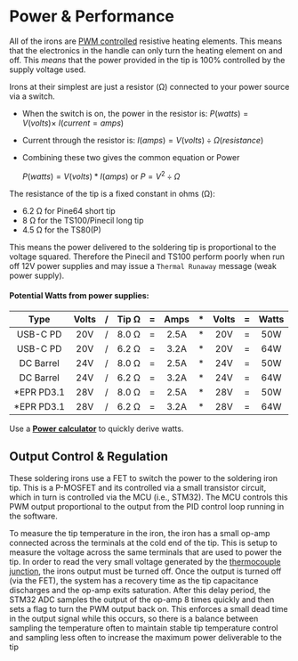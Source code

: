 # Power & Performance

All of the irons are [PWM controlled](https://www.digikey.com/en/blog/pulse-width-modulation#) resistive heating elements.
This means that the electronics in the handle can only turn the heating element on and off.
This *means* that the power provided in the tip is 100% controlled by the supply voltage used.

Irons at their simplest are just a resistor (Ω) connected to your power source via a switch.

- When the switch is on, the power in the resistor is: $P(watts) = V(volts) \times\ I(current=amps)$
- Current through the resistor is:  $I(amps) = V(volts) ÷ Ω (resistance)$
- Combining these two gives the common equation or Power

   $P(watts) = V(volts) * I(amps)$ or $P = V^2 ÷ Ω$

The resistance of the tip is a fixed constant in ohms (Ω):
- 6.2 Ω for Pine64 short tip
- 8 Ω for the TS100/Pinecil long tip
- 4.5 Ω for the TS80(P)

This means the power delivered to the soldering tip is proportional to the voltage squared.
Therefore the Pinecil and TS100 perform poorly when run off 12V power supplies and may issue a `Thermal Runaway` message (weak power supply).

#### Potential Watts from power supplies:

| Type         | Volts| / | Tip Ω | = |  Amps | * | Volts | = | Watts |
| :----------: | :--: |:-:| :---: |:-:|:-----:|:-:| :---: |:-:|:-----:|
| USB-C PD     | 20V  | / | 8.0 Ω | = |  2.5A | * |  20V  | = |  50W  |
| USB-C PD     | 20V  | / | 6.2 Ω | = |  3.2A | * |  20V  | = |  64W  |
| DC Barrel    | 24V  | / | 8.0 Ω | = |  2.5A | * |  24V  | = |  50W  |
| DC Barrel    | 24V  | / | 6.2 Ω | = |  3.2A | * |  24V  | = |  64W  |
| \*EPR PD3.1  | 28V  | / | 8.0 Ω | = |  2.5A | * |  28V  | = |  50W  |
| \*EPR PD3.1  | 28V  | / | 6.2 Ω | = |  3.2A | * |  28V  | = |  64W  |

Use a **[Power calculator](https://www.rapidtables.com/calc/electric/power-calculator.html#dc)** to quickly derive watts.

## Output Control & Regulation

These soldering irons use a FET to switch the power to the soldering iron tip. This is a P-MOSFET and its controlled via a small transistor circuit, which in turn is controlled via the MCU (i.e., STM32). The MCU controls this PWM output proportional to the output from the PID control loop running in the software.

To measure the tip temperature in the iron, the iron has a small op-amp connected across the terminals at the cold end of the tip. This is setup to measure the voltage across the same terminals that are used to power the tip. In order to read the very small voltage generated by the [thermocouple junction](/Documentation/Temperature.md), the irons output must be turned off.
Once the output is turned off (via the FET), the system has a recovery time as the tip capacitance discharges and the op-amp exits saturation. After this delay period, the STM32 ADC samples the output of the op-amp 8 times quickly and then sets a flag to turn the PWM output back on.
This enforces a small dead time in the output signal while this occurs, so there is a balance between sampling the temperature often to maintain stable tip temperature control and sampling less often to increase the maximum power deliverable to the tip


